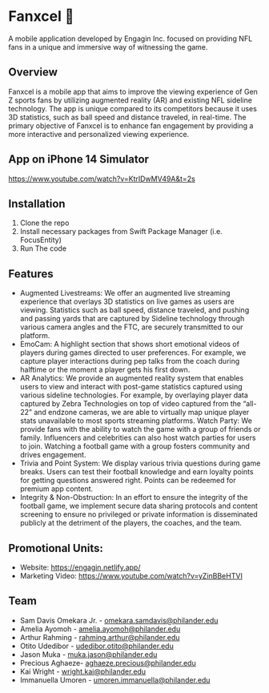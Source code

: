 # Fanxcel 🏈
A mobile application developed by Engagin Inc. focused on providing NFL fans in a unique and immersive way of witnessing the game.

## Overview
Fanxcel is a mobile app that aims to improve the viewing experience of Gen Z sports fans by utilizing augmented reality (AR) and existing NFL sideline technology. The app is unique compared to its competitors because it uses 3D statistics, such as ball speed and distance traveled, in real-time. The primary objective of Fanxcel is to enhance fan engagement by providing a more interactive and personalized viewing experience.

## App on iPhone 14 Simulator

https://www.youtube.com/watch?v=KtrIDwMV49A&t=2s

## Installation

1. Clone the repo
2. Install necessary packages from Swift Package Manager (i.e. FocusEntity)
3. Run The code 

## Features

- Augmented Livestreams: We offer an augmented live streaming experience that overlays 3D statistics on live games as users are viewing. Statistics such as ball speed, distance traveled, and pushing and passing yards that are captured by Sideline technology through various camera angles and the FTC, are securely transmitted to our platform. 
-  EmoCam: A highlight section that shows short emotional videos of players during games directed to user preferences. For example, we capture player interactions during pep talks from the coach during halftime or the moment a player gets his first down. 
-  AR Analytics: We provide an augmented reality system that enables users to view and interact with post-game statistics captured using various sideline technologies. For example, by overlaying player data captured by Zebra Technologies on top of video captured from the “all-22” and endzone cameras, we are able to virtually map unique player stats unavailable to most sports streaming platforms. 
Watch Party: We provide fans with the ability to watch the game with a group of friends or family. Influencers and celebrities can also host watch parties for users to join. Watching a football game with a group fosters community and drives engagement.
- Trivia and Point System: We display various trivia questions during game breaks. Users can test their football knowledge and earn loyalty points for getting questions answered right. Points can be redeemed for premium app content.
- Integrity & Non-Obstruction: In an effort to ensure the integrity of the football game, we implement secure data sharing protocols and content screening to ensure no privileged or private information is disseminated publicly at the detriment of the players, the coaches, and the team.

## Promotional Units:
- Website: https://engagin.netlify.app/
- Marketing Video: https://www.youtube.com/watch?v=yZinBBeHTVI


## Team
- Sam Davis Omekara Jr. - omekara.samdavis@philander.edu
- Amelia Ayomoh - amelia.ayomoh@philander.edu
- Arthur Rahming - rahming.arthur@philander.edu
- Otito Udedibor - udedibor.otito@philander.edu
- Jason Muka - muka.jason@philander.edu
- Precious Aghaeze- aghaeze.precious@philander.edu
- Kai Wright - wright.kai@philander.edu
- Immanuella Umoren - umoren.immanuella@philander.edu

